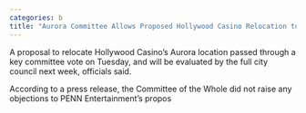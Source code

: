 ```yaml
---
categories: b
title: "Aurora Committee Allows Proposed Hollywood Casino Relocation to Go Up for Full Vote"
---
```


A proposal to relocate Hollywood Casino’s Aurora location passed through a key committee vote on Tuesday, and will be evaluated by the full city council next week, officials said.



According to a press release, the Committee of the Whole did not raise any objections to PENN Entertainment’s propos